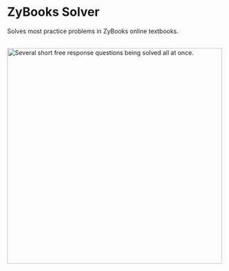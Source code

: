 <h1>ZyBooks Solver</h1>
<p>Solves most practice problems in ZyBooks online textbooks.</p>
<br/>
<img src="https://user-images.githubusercontent.com/26600014/190033734-973db2a0-ce3d-4b6f-9344-e42cbec10920.gif" width="500px" alt="Several short free response questions being solved all at once." />
